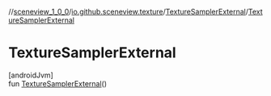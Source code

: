 //[sceneview_1_0_0](../../../index.md)/[io.github.sceneview.texture](../index.md)/[TextureSamplerExternal](index.md)/[TextureSamplerExternal](-texture-sampler-external.md)

# TextureSamplerExternal

[androidJvm]\
fun [TextureSamplerExternal](-texture-sampler-external.md)()
